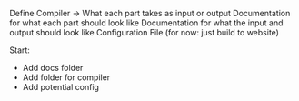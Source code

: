 Define Compiler -> What each part takes as input or output
Documentation for what each part should look like
Documentation for what the input and output should look like
Configuration File (for now: just build to website)

Start:
- Add docs folder
- Add folder for compiler
- Add potential config